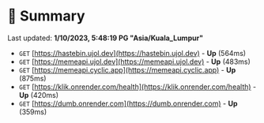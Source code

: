 # 📖 Summary
Last updated: **1/10/2023, 5:48:19 PG "Asia/Kuala_Lumpur"**

- `GET` [https://hastebin.ujol.dev](https://hastebin.ujol.dev) - **Up** (564ms)
- `GET` [https://memeapi.ujol.dev](https://memeapi.ujol.dev) - **Up** (483ms)
- `GET` [https://memeapi.cyclic.app](https://memeapi.cyclic.app) - **Up** (875ms)
- `GET` [https://klik.onrender.com/health](https://klik.onrender.com/health) - **Up** (420ms)
- `GET` [https://dumb.onrender.com](https://dumb.onrender.com) - **Up** (359ms)

